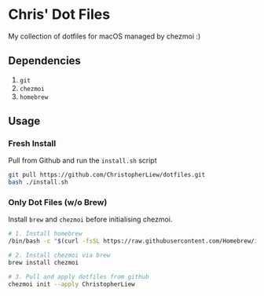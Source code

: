 # Chris' Dot Files

My collection of dotfiles for macOS managed by chezmoi :)

## Dependencies

1. ```git```
2. ```chezmoi```
3. ```homebrew```

## Usage

### Fresh Install

Pull from Github and run the ```install.sh``` script

```bash
git pull https://github.com/ChristopherLiew/dotfiles.git
bash ./install.sh
```

### Only Dot Files (w/o Brew)

Install ```brew``` and ```chezmoi``` before initialising chezmoi.

```zsh
# 1. Install homebrew
/bin/bash -c "$(curl -fsSL https://raw.githubusercontent.com/Homebrew/install/HEAD/install.sh)"

# 2. Install chezmoi via brew
brew install chezmoi

# 3. Pull and apply dotfiles from github
chezmoi init --apply ChristopherLiew
```
